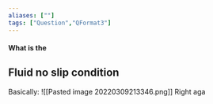 ```yaml
---
aliases: [""]
tags: ["Question","QFormat3"]
---
```


#### What is the
## Fluid no slip condition
Basically:
![[Pasted image 20220309213346.png]]
Right aga
